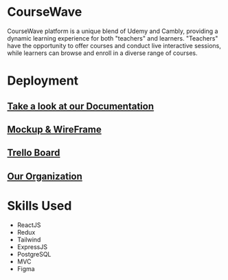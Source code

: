 # CourseWave

CourseWave platform is a unique blend of Udemy and Cambly, providing a dynamic learning experience for both "teachers" and learners. "Teachers" have the opportunity to offer courses and conduct live interactive sessions, while learners can browse and enroll in a diverse range of courses.

# Deployment

## [Take a look at our Documentation](https://docs.google.com/document/d/1-LN7JbR3q-Wmb_4S-L__-dzRhxXz14Hl/edit?usp=sharing&ouid=109805494012661434514&rtpof=true&sd=true)

## [Mockup & WireFrame](https://www.figma.com/file/YObvIYB6fjsi4esjzpIh6r/CourseWave?type=design&node-id=0%3A1&mode=design&t=X7ya5VtdY4Aqel6Y-1)

## [Trello Board]()

## [Our Organization](https://github.com/CourseWave/CourseWave-MasterPiece)

# Skills Used

- ReactJS
- Redux
- Tailwind
- ExpressJS
- PostgreSQL
- MVC
- Figma